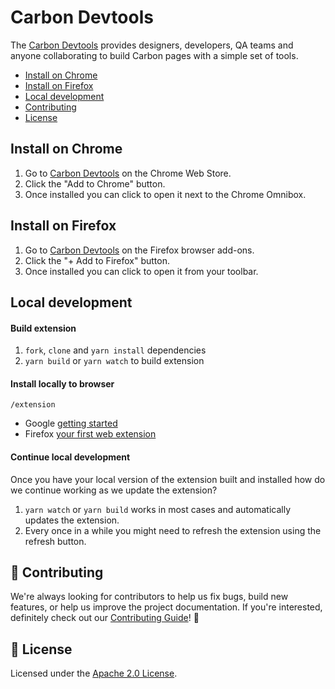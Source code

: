 # Carbon Devtools

The [Carbon Devtools](http://ibm.biz/carbon-devtools) provides designers, developers, QA teams and anyone collaborating to build Carbon pages with a simple set of tools.

 * [Install on Chrome](#chrome-web-store)
 * [Install on Firefox](#firefox-browser-add-ons)
 * [Local development](#local-development)
 * [Contributing](#-contributing)
 * [License](#-license)

## Install on Chrome

1. Go to [Carbon Devtools](http://ibm.biz/carbon-devtools-chrome) on the Chrome Web Store.
2. Click the "Add to Chrome" button.
3. Once installed you can click to open it next to the Chrome Omnibox.

## Install on Firefox

1. Go to [Carbon Devtools](http://ibm.biz/carbon-devtools-firefox) on the Firefox browser add-ons.
2. Click the "+ Add to Firefox" button.
3. Once installed you can click to open it from your toolbar.

## Local development

#### Build extension
1. `fork`, `clone` and `yarn install` dependencies
2. `yarn build` or `yarn watch` to build extension

#### Install locally to browser
`/extension`

* Google [getting started](https://developer.chrome.com/extensions/getstarted#manifest)
* Firefox [your first web extension](https://developer.mozilla.org/en-US/docs/Mozilla/Add-ons/WebExtensions/Your_first_WebExtension#Trying_it_out)

#### Continue local development

Once you have your local version of the extension built and installed how do we continue working as we update the extension?

1. `yarn watch` or `yarn build` works in most cases and automatically updates the extension.
2. Every once in a while you might need to refresh the extension using the refresh button.

## 🙌 Contributing

We're always looking for contributors to help us fix bugs, build new features,
or help us improve the project documentation. If you're interested, definitely
check out our [Contributing Guide](/.github/CONTRIBUTING.md)! 👀

## 📝 License

Licensed under the [Apache 2.0 License](/LICENSE).
